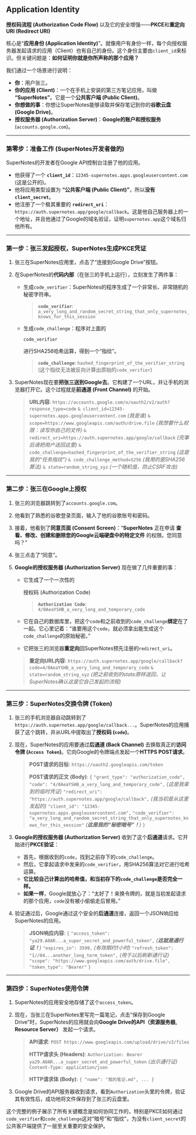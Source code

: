## Application Identity

**授权码流程 (Authorization Code Flow)** 以及它的安全增强——**PKCE**和**重定向URI (Redirect URI)**

核心是“**应用身份 (Application Identity)**”。就像用户有身份一样，每个向授权服务器发起请求的应用（Client）也有自己的身份。这个身份主要由`client_id`来标识。但关键问题是：**如何证明你就是你所声称的那个应用？**

我们通过一个场景进行说明：

- **你**：用户张三。
- **你的应用 (Client)**：一个在手机上安装的第三方笔记应用，叫做 **“SuperNotes”**。它是一个**公共客户端 (Public Client)**。
- **你想做的事**：你想让SuperNotes能够读取并保存笔记到你的**谷歌云盘 (Google Drive)**。
- **授权服务器 (Authorization Server)**：**Google的账户和授权服务** (`accounts.google.com`)。

------

### 第零步：准备工作 (SuperNotes开发者做的)

SuperNotes的开发者在Google API控制台注册了他的应用。

- 他获得了一个 **`client_id`**：`12345-supernotes.apps.googleusercontent.com` (这是公开的)。
- 他将应用类型设置为 **“公共客户端 (Public Client)”**，所以**没有`client_secret`**。
- 他注册了一个极其重要的 **`redirect_uri`**：`https://auth.supernotes.app/google/callback`。这是他自己服务器上的一个地址，并且他通过了Google的域名验证，证明`supernotes.app`这个域名归他所有。

------

### 第一步：张三发起授权，SuperNotes生成PKCE凭证

1. 张三在SuperNotes应用里，点击了“连接到Google Drive”按钮。

2. 在SuperNotes的**代码内部**（在张三的手机上运行），立刻发生了两件事：

   - 生成`code_verifier`：SuperNotes的程序生成了一个非常长、非常随机的秘密字符串。

     > **`code_verifier`**: `a_very_long_and_random_secret_string_that_only_supernotes_knows_for_this_session`

   - 生成`code_challenge`：程序对上面的

     ```
     code_verifier
     ```

     进行SHA256哈希运算，得到一个“指纹”。

     > **`code_challenge`**: `hashed_fingerprint_of_the_verifier_string` (这个指纹无法被反向计算出原始的`code_verifier`)

3. SuperNotes现在要**把张三送到Google去**。它构建了一个URL，并让手机的浏览器打开它。这个过程就是**前通道 (Front Channel)** 的开始。

   > **URL内容**:
   > `https://accounts.google.com/o/oauth2/v2/auth?`
   > `response_type=code`
   > `& client_id=12345-supernotes.apps.googleusercontent.com` *(我是谁)*
   > `& scope=https://www.googleapis.com/auth/drive.file` *(我想要什么权限：读写你自己的文件)*
   > `& redirect_uri=https://auth.supernotes.app/google/callback` *(完事后请把用户送回这里)*
   > `& code_challenge=hashed_fingerprint_of_the_verifier_string` *(这是我的“任务指纹”)*
   > `& code_challenge_method=S256` *(我用的是SHA256算法)*
   > `& state=random_string_xyz` *(一个随机值，防止CSRF攻击)*

------

### 第二步：张三在Google上授权

1. 张三的浏览器跳转到了`accounts.google.com`。

2. 他看到了熟悉的谷歌登录页面，输入了他的谷歌账号和密码。

3. 接着，他看到了**同意页面 (Consent Screen)**：“**SuperNotes** 正在申请 **查看、修改、创建和删除您的Google云端硬盘中的特定文件** 的权限。您同意吗？”

4. 张三点击了“同意”。

5. **Google的授权服务器 (Authorization Server)** 现在做了几件重要的事：

   - 它生成了一个一次性的

     授权码 (Authorization Code)

     > **`Authorization Code`**: `4/0AeaYSHB_a_very_long_and_temporary_code`

   - 它在自己的数据库里，把这个`code`和之前收到的`code_challenge`**绑定**在了一起。它心里记着：“谁要用这个`code`，就必须拿出能生成这个`code_challenge`的原始秘密。”

   - 它把张三的浏览器**重定向**回SuperNotes预先注册的`redirect_uri`。

   > **重定向URL内容**:
   > `https://auth.supernotes.app/google/callback?`
   > `code=4/0AeaYSHB_a_very_long_and_temporary_code`
   > `& state=random_string_xyz` *(把之前收到的state原样送回，让SuperNotes确认这是它自己发起的流程)*

------

### 第三步：SuperNotes交换令牌 (Token)

1. 张三的手机浏览器自动跳转到了`https://auth.supernotes.app/google/callback...`。SuperNotes的应用捕获了这个跳转，并从URL中提取出了**授权码 (`code`)**。

2. 现在，SuperNotes的应用要通过**后通道 (Back Channel)** 去换取真正的**访问令牌 (`Access Token`)**。它向Google的令牌端点发起一个**HTTPS POST请求**。

   > **POST请求的目标**: `https://oauth2.googleapis.com/token`
   >
   > **POST请求的正文 (Body)**:
   > `{`
   > `"grant_type": "authorization_code",`
   > `"code": "4/0AeaYSHB_a_very_long_and_temporary_code",` *(这是我拿到的临时凭证)*
   > `"redirect_uri": "https://auth.supernotes.app/google/callback",` *(我当初是从这里发起的)*
   > `"client_id": "12345-supernotes.apps.googleusercontent.com",`
   > `"code_verifier": "a_very_long_and_random_secret_string_that_only_supernotes_knows_for_this_session"` *(**这是我的“秘密暗号”！**)*
   > `}`

3. **Google的授权服务器 (Authorization Server)** 收到了这个**后通道**请求。它开始进行**PKCE验证**：

   - 首先，根据收到的`code`，找到之前存下的`code_challenge`。
   - 然后，它拿起请求中发来的`code_verifier`，用SHA256算法对它进行哈希运算。
   - **它比较自己计算出的哈希值，和当初存下的`code_challenge`是否完全一样。**
   - **如果一样**，Google就放心了：“太好了！来换令牌的，就是当初发起请求的那个应用，`code`没有被小偷偷走后冒用。”

4. 验证通过后，Google通过这个安全的**后通道**连接，返回一个JSON响应给SuperNotes的应用。

   > **JSON响应内容**:
   > `{`
   > `"access_token": "ya29.A0AR...a_super_secret_and_powerful_token",` *(**这就是通行证！**)*
   > `"expires_in": 3599,` *(有效期约1小时)*
   > `"refresh_token": "1//04...another_long_term_token",` *(用于以后刷新通行证)*
   > `"scope": "https://www.googleapis.com/auth/drive.file",`
   > `"token_type": "Bearer"`
   > `}`

------

### 第四步：SuperNotes使用令牌

1. SuperNotes的应用安全地存储了这个`access_token`。

2. 现在，当张三在SuperNotes里写完一篇笔记，点击“保存到Google Drive”时，SuperNotes的应用就会向**Google Drive的API（资源服务器, Resource Server）** 发起一个请求。

   > **API请求**:
   > `POST https://www.googleapis.com/upload/drive/v3/files`
   >
   > **HTTP请求头 (Headers)**:
   > `Authorization: Bearer ya29.A0AR...a_super_secret_and_powerful_token` *(出示通行证)*
   > `Content-Type: application/json`
   >
   > **HTTP请求体 (Body)**:
   > `{ "name": "我的笔记.md", ... }`

3. Google Drive的API服务器收到请求，看到`Authorization`头里的令牌，验证其有效性后，成功地将文件保存到了张三的云盘里。

这个完整的例子展示了所有关键概念是如何协同工作的，特别是PKCE如何通过`code_verifier`和`code_challenge`这对“暗号”和“指纹”，为没有`client_secret`的公共客户端提供了一层至关重要的安全保护。